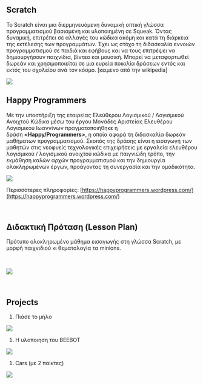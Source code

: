 Scratch
-------

Το Scratch είναι μια διερμηνευόμενη δυναμική οπτική γλώσσα προγραμματισμού
βασισμένη και υλοποιημένη σε Squeak. Όντας δυναμική, επιτρέπει σε αλλαγές του
κώδικα ακόμη και κατά τη διάρκεια της εκτέλεσης των προγραμμάτων. Έχει ως στόχο
τη διδασκαλία εννοιών προγραμματισμού σε παιδιά και εφήβους και να τους
επιτρέψει να δημιουργήσουν παιχνίδια, βίντεο και μουσική. Μπορεί να μεταφορτωθεί
δωρεάν και χρησιμοποιείται σε μια ευρεία ποικιλία δράσεων εντός και εκτός του
σχολείου ανά τον κόσμο. [κειμενο από την wikipedia]

![](<https://i2.wp.com/coderdojonapoli.it/wp-content/uploads/2014/01/ScratchBlogLogo.jpg>)

Happy Programmers
-----------------

Με την υποστήριξη της εταιρείας Ελεύθερου Λογισμικού / Λογισμικού Ανοιχτού
Κώδικα μέσω του έργου Μονάδες Αριστείας Ελευθέρου Λογισμικού Ιωαννίνων
πραγματοποιήθηκε η δράση **\<Happy/Programmers\>**, η οποία αφορά τη διδασκαλία
δωρεάν μαθήματων προγραμματισμού. Σκοπός της δράσης είναι η εισαγωγή των μαθητών
στις νεοφυείς τεχνολογικές επιχειρήσεις με εργαλεία ελευθέρου λογισμικού /
λογισμικού ανοιχτού κώδικα με παιγνιώδη τρόπο, την εκμάθηση καλών αρχών
προγραμματισμού και την δημιουργία ολοκληρωμένων έργων, προάγοντας τη συνεργασία
και την ομαδικότητα.

![](<https://happyprogrammers.files.wordpress.com/2014/10/cropped-hp.png>)

Περισσότερες πληροφορίες:
[https://happyprogrammers.wordpress.com/](<https://happyprogrammers.wordpress.com/>)

 

Διδακτική Πρόταση (Lesson Plan)
-------------------------------

Πρότυπο ολοκληρωμένο μάθημα εισαγωγής στη γλώσσα Scratch, με μορφή παιχνιδιού κι
θεματολογία τα minions.

 

![](<https://encrypted-tbn1.gstatic.com/images?q=tbn:ANd9GcTl3V0xNwVqhYmPtXoMCTyI_-_CUY2ahsg6UrQS_DLL7yKlhghj>)

 

Projects
--------

1.  Πιάσε το μήλο

![](<https://encrypted-tbn3.gstatic.com/images?q=tbn:ANd9GcTZPiBIyyoLLWhl7iwN2knvuxNABJHqBUWCoNR1SMh_Hv5u1stu>)

1.  Η υλοποιηση του ΒΕΕΒΟΤ

![](<https://encrypted-tbn1.gstatic.com/images?q=tbn:ANd9GcR41IMK4I0k4Cm5ZbxIZbZyN2n3FYteHUhe1gxGqxzNffxsApvyJw>)

1.  Cars (με 2 παίκτες)

![](<https://encrypted-tbn3.gstatic.com/images?q=tbn:ANd9GcRd9Gt9X-kdWkLBF6xYZA2bR4XjplBIgT8IPIQcZ-SuCzNnfT70nw>)

 

 

 

 
